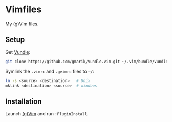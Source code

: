 # Vimfiles

My (g)Vim files.

## Setup

Get [Vundle](https://github.com/gmarik/vundle):

~~~ bash
git clone https://github.com/gmarik/Vundle.vim.git ~/.vim/bundle/Vundle.vim
~~~

Symlink the `.vimrc` and `.gvimrc` files to `~/`:

~~~ bash
ln -s <source> <destination>   # Unix
mklink <destination> <source>  # windows
~~~

## Installation

Launch [(g)Vim](http://www.vim.org/) and run `:PluginInstall`.
